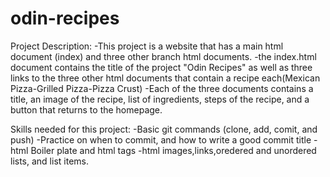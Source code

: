 # odin-recipes
Project Description: 
    -This project is a website that has a main html document (index) and three other branch html documents.
    -the index.html document contains the title of the project "Odin Recipes" as well as three links to the three other html documents that contain a recipe each(Mexican Pizza-Grilled Pizza-Pizza Crust)
    -Each of the three documents contains a title, an image of the recipe, list of ingredients, steps of the recipe, and a button that returns to the homepage.

Skills needed for this project:
    -Basic git commands (clone, add, comit, and push)
    -Practice on when to commit, and how to write a good commit title
    -html Boiler plate and html tags
    -html images,links,oredered and unordered lists, and list items.

